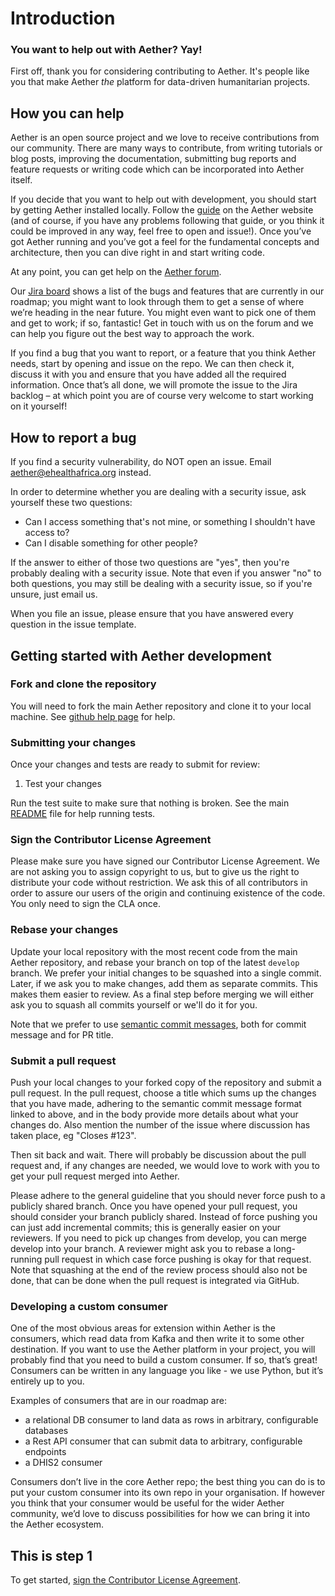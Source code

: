 # Introduction

### You want to help out with Aether? Yay!

First off, thank you for considering contributing to Aether. It's people like you that make Aether *the* platform for data-driven humanitarian projects.

## How you can help

Aether is an open source project and we love to receive contributions from our community. There are many ways to contribute, from writing tutorials or blog posts, improving the documentation, submitting bug reports and feature requests or writing code which can be incorporated into Aether itself.

If you decide that you want to help out with development, you should start by getting Aether installed locally. Follow the [guide](https://aether.ehealthafrica.org/documentation/try/index.html) on the Aether website (and of course, if you have any problems following that guide, or you think it could be improved in any way, feel free to open and issue!). Once you’ve got Aether running and you’ve got a feel for the fundamental concepts and architecture, then you can dive right in and start writing code.

At any point, you can get help on the [Aether forum](https://forums.ehealthafrica.org/c/aether).

Our [Jira board](https://jira.ehealthafrica.org/secure/RapidBoard.jspa?rapidView=161&view=planning.nodetail&epics=visible) shows a list of the bugs and features that are currently in our roadmap; you might want to look through them to get a sense of where we’re heading in the near future. You might even want to pick one of them and get to work; if so, fantastic! Get in touch with us on the forum and we can help you figure out the best way to approach the work.

If you find a bug that you want to report, or a feature that you think Aether needs, start by opening and issue on the repo. We can then check it, discuss it with you and ensure that you have added all the required information. Once that’s all done, we will promote the issue to the Jira backlog – at which point you are of course very welcome to start working on it yourself!

## How to report a bug

If you find a security vulnerability, do NOT open an issue. Email aether@ehealthafrica.org instead.

In order to determine whether you are dealing with a security issue, ask yourself these two questions:
- Can I access something that's not mine, or something I shouldn't have access to?
- Can I disable something for other people?

If the answer to either of those two questions are "yes", then you're probably dealing with a security issue. Note that even if you answer "no" to both questions, you may still be dealing with a security issue, so if you're unsure, just email us.

When you file an issue, please ensure that you have answered every question in the issue template.

## Getting started with Aether development

### Fork and clone the repository
You will need to fork the main Aether repository and clone it to your local machine. See [github help page](https://help.github.com/articles/fork-a-repo) for help.

### Submitting your changes
Once your changes and tests are ready to submit for review:

1. Test your changes

Run the test suite to make sure that nothing is broken. See the main [README](README.md) file for help running tests.

### Sign the Contributor License Agreement

Please make sure you have signed our Contributor License Agreement. We are not asking you to assign copyright to us, but to give us the right to distribute your code without restriction. We ask this of all contributors in order to assure our users of the origin and continuing existence of the code. You only need to sign the CLA once.

### Rebase your changes

Update your local repository with the most recent code from the main Aether repository, and rebase your branch on top of the latest `develop` branch. We prefer your initial changes to be squashed into a single commit. Later, if we ask you to make changes, add them as separate commits. This makes them easier to review. As a final step before merging we will either ask you to squash all commits yourself or we'll do it for you.

Note that we prefer to use [semantic commit messages](https://seesparkbox.com/foundry/semantic_commit_messages), both for commit message and for PR title.

### Submit a pull request

Push your local changes to your forked copy of the repository and submit a pull request. In the pull request, choose a title which sums up the changes that you have made, adhering to the semantic commit message format linked to above, and in the body provide more details about what your changes do. Also mention the number of the issue where discussion has taken place, eg "Closes #123".

Then sit back and wait. There will probably be discussion about the pull request and, if any changes are needed, we would love to work with you to get your pull request merged into Aether.

Please adhere to the general guideline that you should never force push to a publicly shared branch. Once you have opened your pull request, you should consider your branch publicly shared. Instead of force pushing you can just add incremental commits; this is generally easier on your reviewers. If you need to pick up changes from develop, you can merge develop into your branch. A reviewer might ask you to rebase a long-running pull request in which case force pushing is okay for that request. Note that squashing at the end of the review process should also not be done, that can be done when the pull request is integrated via GitHub.

### Developing a custom consumer

One of the most obvious areas for extension within Aether is the consumers, which read data from Kafka and then write it to some other destination. If you want to use the Aether platform in your project, you will probably find that you need to build a custom consumer. If so, that’s great! Consumers can be written in any language you like - we use Python, but it’s entirely up to you.

Examples of consumers that are in our roadmap are:

- a relational DB consumer to land data as rows in arbitrary, configurable databases
- a Rest API consumer that can submit data to arbitrary, configurable endpoints
- a DHIS2 consumer

Consumers don’t live in the core Aether repo; the best thing you can do is to put your custom consumer into its own repo in your organisation. If however you think that your consumer would be useful for the wider Aether community, we’d love to discuss possibilities for how we can bring it into the Aether ecosystem.

## This is step 1

To get started, <a href="https://www.clahub.com/agreements/eHealthAfrica/aether">sign the Contributor License Agreement</a>.
